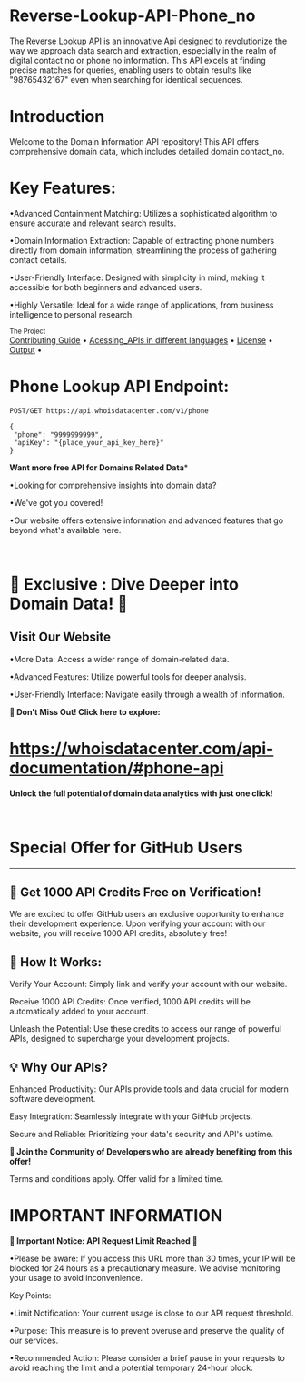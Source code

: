 # Reverse-Lookup-API-Phone_no
The Reverse Lookup API is an innovative Api designed to revolutionize the way we approach data search and extraction, especially in the realm of digital contact  no or phone no information.  This API excels at finding precise matches for queries, enabling users to obtain results like "98765432167" even when searching for identical sequences.


# Introduction
Welcome to the Domain Information API repository! This API offers comprehensive domain data, which includes detailed domain  contact_no.

# Key Features:

•Advanced Containment Matching: Utilizes a sophisticated algorithm to ensure accurate and relevant search results.
 <br />
 
•Domain Information Extraction: Capable of extracting phone numbers directly from domain information, streamlining the process of gathering contact details.
 <br />
 
•User-Friendly Interface: Designed with simplicity in mind, making it accessible for both beginners and advanced users.
 <br />
 
•Highly Versatile: Ideal for a wide range of applications, from business intelligence to personal research.
 <br />


<div >
    <sub>The Project</sub>
    <br />
    <a href="Contributing Guide/Contributing Guide.md">Contributing Guide</a> •
    <a href="Acessing_APIs">Acessing_APIs in different languages</a> •
    <a href="License">License</a> •
    <a href="">Output</a> •
    <br />
  
# Phone Lookup API Endpoint:

  
```
POST/GET https://api.whoisdatacenter.com/v1/phone

{
 "phone": "9999999999",
 "apiKey": "{place_your_api_key_here}"
}
```

**Want more free API for Domains Related Data***
<br/>

•Looking for comprehensive insights into domain data? 
<br/>

•We've got you covered! 
<br/>

•Our website offers extensive information and advanced features that go beyond what's available here.


<br/>

# 🌟 Exclusive : Dive Deeper into Domain Data! 🌟

**Visit Our Website**
---

•More Data: Access a wider range of domain-related data.
<br/>

•Advanced Features: Utilize powerful tools for deeper analysis.
<br/>

•User-Friendly Interface: Navigate easily through a wealth of information.
<br/>

 **🔗 Don't Miss Out! Click here to explore:** 
# https://whoisdatacenter.com/api-documentation/#phone-api

**Unlock the full potential of domain data analytics with just one click!**


<br/>


# Special Offer for GitHub Users
---

**🚀 Get 1000 API Credits Free on Verification!**
---
We are excited to offer GitHub users an exclusive opportunity to enhance their development experience. Upon verifying your account with our website, you will receive 1000 API credits, absolutely free!

**🔑 How It Works:**
---
Verify Your Account: Simply link and verify your account with our website.
<br/>

Receive 1000 API Credits: Once verified, 1000 API credits will be automatically added to your account.
<br/>

Unleash the Potential: Use these credits to access our range of powerful APIs, designed to supercharge your development projects.
<br/>

**💡 Why Our APIs?**
---
Enhanced Productivity: Our APIs provide tools and data crucial for modern software development.
<br/>

Easy Integration: Seamlessly integrate with your GitHub projects.
<br/>

Secure and Reliable: Prioritizing your data's security and API's uptime.
<br/>

**🌟 Join the Community of Developers who are already benefiting from this offer!**

Terms and conditions apply. Offer valid for a limited time.


# IMPORTANT INFORMATION


**🚨 Important Notice: API Request Limit Reached 🚨**

•Please be aware: If you access this URL more than 30 times, your IP will be blocked for 24 hours as a precautionary measure. We advise monitoring your usage to avoid inconvenience.

Key Points:

•Limit Notification: Your current usage is close to our API request threshold.
<br/>

•Purpose: This measure is to prevent overuse and preserve the quality of our services.
<br/>

•Recommended Action: Please consider a brief pause in your requests to avoid reaching the limit and a potential temporary 24-hour block.











  
